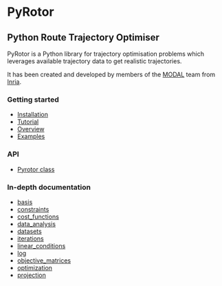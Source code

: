 [//]: # (To create the doc, run the following command: make html)
[//]: # (To write beautiful markdown: https://github.com/adam-p/markdown-here/wiki/Markdown-Cheatsheet)

# PyRotor
## Python Route Trajectory Optimiser

PyRotor is a Python library for trajectory optimisation problems which leverages available trajectory data to get realistic trajectories.

It has been created and developed by members of the [MODAL](https://team.inria.fr/modal/) team from [Inria](https://www.inria.fr).

### Getting started
* [Installation](usage/installation.md)
* [Tutorial](usage/tutorial.md)
* [Overview](usage/overview.md)
* [Examples](usage/features.md)

### API
* [Pyrotor class](modules/pyrotor.md)

### In-depth documentation
* [basis](modules/basis.md)
* [constraints](modules/constraints.md)
* [cost_functions](modules/cost_functions.md)
* [data_analysis](modules/data_analysis.md)
* [datasets](modules/datasets.md)
* [iterations](modules/iterations.md)
* [linear_conditions](modules/linear_conditions.md`)
* [log](modules/log.md)
* [objective_matrices](modules/objective_matrices.md)
* [optimization](modules/optimization.md)
* [projection](modules/projection.md)
